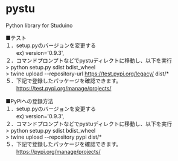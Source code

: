 # pystu
Python library for Studuino

■テスト<br />
１．setup.pyのバージョンを変更する<br />
　　ex) version='0.9.3',<br />
２．コマンドプロンプトなどでpystuディレクトに移動し、以下を実行<br />
    > python setup.py sdist bdist_wheel<br />
    > twine upload --repository-url https://test.pypi.org/legacy/ dist/*<br />
５．下記で登録したパッケージを確認できます。<br />
　　https://test.pypi.org/manage/projects/<br />

■PyPiへの登録方法<br />
１．setup.pyのバージョンを変更する<br />
　　ex) version='0.9.3',<br />
２．コマンドプロンプトなどでpystuディレクトに移動し、以下を実行<br />
    > python setup.py sdist bdist_wheel<br />
    > twine upload --repository pypi dist/*<br />
５．下記で登録したパッケージを確認できます。<br />
　　https://pypi.org/manage/projects/<br />
